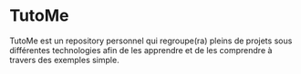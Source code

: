 # TutoMe
TutoMe est un repository personnel qui regroupe(ra) pleins de projets sous différentes technologies afin de les apprendre et de les comprendre à travers des exemples simple.

